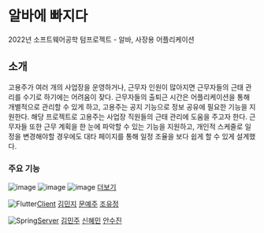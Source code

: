 # 알바에 빠지다
2022년 소프트웨어공학 텀프로젝트 - 알바, 사장용 어플리케이션

## 소개
고용주가 여러 개의 사업장을 운영하거나, 근무자 인원이 많아지면 근무자들의 근태 관리를 수기로 하기에는 어려움이 잦다. 근무자들의 출퇴근 시간은 어플리케이션을 통해 개별적으로 관리할 수 있게 하고, 고용주는 공지 기능으로 정보 공유에 필요한 기능을 지원한다. 해당 프로젝트로 고용주는 사업장 직원들의 근태 관리에 도움을 주고자 한다. 근무자들 또한 근무 계획을 한 눈에 파악할 수 있는 기능을 지원하고, 개인적 스케줄로 일정을 변경해야할 경우에도 대타 페이지를 통해 일정 조율을 보다 쉽게 할 수 있게 설계했다.

### 주요 기능
![image](https://user-images.githubusercontent.com/97522726/212629163-ecee6fc8-7adc-40fd-ab9b-cc467532641c.png)
![image](https://user-images.githubusercontent.com/97522726/212629190-fd53808a-2969-43bd-8951-9d5cf7aa373f.png)
![image](https://user-images.githubusercontent.com/97522726/212629233-5d79df21-deea-40aa-ad12-1466495daf9f.png)
[더보기](https://github.com/SoftWareEZ/README/files/10423753/ppt.pptx)


<img alt="Flutter" src ="https://img.shields.io/badge/Flutter-02569B.svg?&style=for-the-badge&logo=Flutter&logoColor=white"/>[Client](https://github.com/SoftWareEZ/Client) [김민지](https://github.com/iamingji) [문예주](https://github.com/moonyeju) [조유정](https://github.com/hiyoojeong)

<img alt="Spring" src ="https://img.shields.io/badge/Spring-6DB33F.svg?&style=for-the-badge&logo=Spring&logoColor=white"/>[Server](https://github.com/SoftWareEZ/server2) [김민주](https://github.com/miiiinju) [신혜민](https://github.com/heymin2) [안수진](https://github.com/ssuzyn) 
